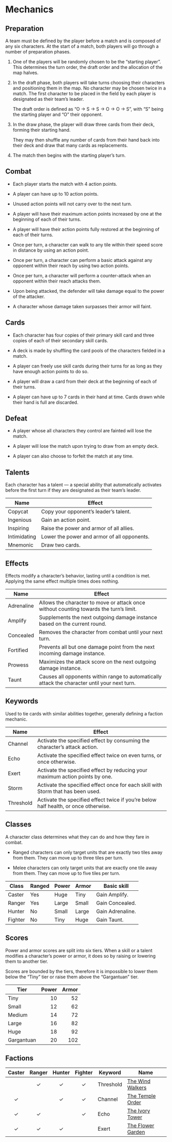 # Mechanics

## Preparation

A team must be defined by the player before a match and is composed of
any six characters. At the start of a match, both players will go
through a number of preparation phases.

1.  One of the players will be randomly chosen to be the “starting
    player”. This determines the turn order, the draft order and the
    allocation of the map halves.

2.  In the draft phase, both players will take turns choosing their
    characters and positioning them in the map. No character may be
    chosen twice in a match. The first character to be placed in the
    field by each player is designated as their team’s leader.
    
    The draft order is defined as “O → S → S → O → O → S”, with “S”
    being the starting player and “O” their opponent.

3.  In the draw phase, the player will draw three cards from their deck,
    forming their starting hand.
    
    They may then shuffle any number of cards from their hand back into
    their deck and draw that many cards as replacements.

4.  The match then begins with the starting player’s turn.

## Combat

  - Each player starts the match with 4 action points.

  - A player can have up to 10 action points.

  - Unused action points will not carry over to the next turn.

  - A player will have their maximum action points increased by one at
    the beginning of each of their turns.

  - A player will have their action points fully restored at the
    beginning of each of their turns.

  - Once per turn, a character can walk to any tile within their speed
    score in distance by using an action point.

  - Once per turn, a character can perform a basic attack against any
    opponent within their reach by using two action points.

  - Once per turn, a character will perform a counter-attack when an
    opponent within their reach attacks them.

  - Upon being attacked, the defender will take damage equal to the
    power of the attacker.

  - A character whose damage taken surpasses their armor will faint.

## Cards

  - Each character has four copies of their primary skill card and three
    copies of each of their secondary skill cards.

  - A deck is made by shuffling the card pools of the characters fielded
    in a match.

  - A player can freely use skill cards during their turns for as long
    as they have enough action points to do so.

  - A player will draw a card from their deck at the beginning of each
    of their turns.

  - A player can have up to 7 cards in their hand at time. Cards drawn
    while their hand is full are discarded.

## Defeat

  - A player whose all characters they control are fainted will lose the
    match.

  - A player will lose the match upon trying to draw from an empty deck.

  - A player can also choose to forfeit the match at any time.

## Talents

Each character has a talent — a special ability that automatically
activates before the first turn if they are designated as their team’s
leader.

| Name         | Effect                                      |
| ------------ | ------------------------------------------- |
| Copycat      | Copy your opponent’s leader’s talent.       |
| Ingenious    | Gain an action point.                       |
| Inspiring    | Raise the power and armor of all allies.    |
| Intimidating | Lower the power and armor of all opponents. |
| Mnemonic     | Draw two cards.                             |

## Effects

Effects modify a character’s behavior, lasting until a condition is met.
Applying the same effect multiple times does nothing.

| Name       | Effect                                                                                        |
| ---------- | --------------------------------------------------------------------------------------------- |
| Adrenaline | Allows the character to move or attack once without counting towards the turn’s limit.        |
| Amplify    | Supplements the next outgoing damage instance based on the current round.                     |
| Concealed  | Removes the character from combat until your next turn.                                       |
| Fortified  | Prevents all but one damage point from the next incoming damage instance.                     |
| Prowess    | Maximizes the attack score on the next outgoing damage instance.                              |
| Taunt      | Causes all opponents within range to automatically attack the character until your next turn. |

## Keywords

Used to tie cards with similar abilities together, generally defining a
faction mechanic.

| Name      | Effect                                                                              |
| --------- | ----------------------------------------------------------------------------------- |
| Channel   | Activate the specified effect by consuming the character’s attack action.           |
| Echo      | Activate the specified effect twice on even turns, or once otherwise.               |
| Exert     | Activate the specified effect by reducing your maximum action points by one.        |
| Storm     | Activate the specified effect once for each skill with Storm that has been used.    |
| Threshold | Activate the specified effect twice if you’re below half health, or once otherwise. |

## Classes

A character class determines what they can do and how they fare in
combat.

  - Ranged characters can only target units that are exactly two tiles
    away from them. They can move up to three tiles per turn.

  - Melee characters can only target units that are exactly one tile
    away from them. They can move up to five tiles per turn.

| Class   | Ranged | Power | Armor | Basic skill      |
| ------- | ------ | ----- | ----- | ---------------- |
| Caster  | Yes    | Huge  | Tiny  | Gain Amplify.    |
| Ranger  | Yes    | Large | Small | Gain Concealed.  |
| Hunter  | No     | Small | Large | Gain Adrenaline. |
| Fighter | No     | Tiny  | Huge  | Gain Taunt.      |

## Scores

Power and armor scores are split into six tiers. When a skill or a
talent modifies a character’s power or armor, it does so by raising or
lowering them to another tier.

Scores are bounded by the tiers, therefore it is impossible to lower
them below the “Tiny” tier or raise them above the “Gargantuan” tier.

| Tier       | Power | Armor |
| ---------- | ----: | ----: |
| Tiny       |    10 |    52 |
| Small      |    12 |    62 |
| Medium     |    14 |    72 |
| Large      |    16 |    82 |
| Huge       |    18 |    92 |
| Gargantuan |    20 |   102 |

## Factions

| Caster | Ranger | Hunter | Fighter | Keyword   | Name                                      |
| :----: | :----: | :----: | :-----: | --------- | ----------------------------------------- |
|        |   ✓    |   ✓    |    ✓    | Threshold | [The Wind Walkers](the-wind-walkers.md)   |
|   ✓    |        |   ✓    |    ✓    | Channel   | [The Temple Order](the-temple-order.md)   |
|   ✓    |   ✓    |        |    ✓    | Echo      | [The Ivory Tower](the-ivory-tower.md)     |
|   ✓    |   ✓    |   ✓    |         | Exert     | [The Flower Garden](the-flower-garden.md) |
